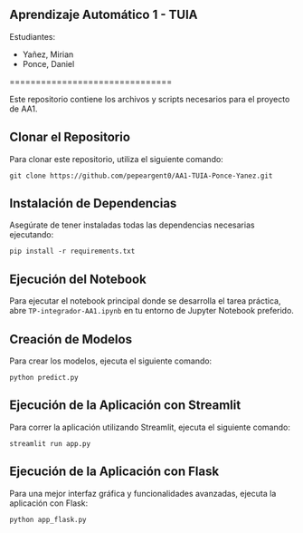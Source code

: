   Aprendizaje Automático 1 - TUIA
  ---------------------

Estudiantes:
- Yañez, Mirian
- Ponce, Daniel

===============================

Este repositorio contiene los archivos y scripts necesarios para el proyecto de AA1.

Clonar el Repositorio
---------------------

Para clonar este repositorio, utiliza el siguiente comando:

    git clone https://github.com/pepeargent0/AA1-TUIA-Ponce-Yanez.git

Instalación de Dependencias
---------------------------

Asegúrate de tener instaladas todas las dependencias necesarias ejecutando:

    pip install -r requirements.txt

Ejecución del Notebook
----------------------

Para ejecutar el notebook principal donde se desarrolla el tarea práctica, abre `TP-integrador-AA1.ipynb` en tu entorno de Jupyter Notebook preferido.

Creación de Modelos
-------------------

Para crear los modelos, ejecuta el siguiente comando:

    python predict.py

Ejecución de la Aplicación con Streamlit
----------------------------------------

Para correr la aplicación utilizando Streamlit, ejecuta el siguiente comando:

    streamlit run app.py

Ejecución de la Aplicación con Flask
------------------------------------

Para una mejor interfaz gráfica y funcionalidades avanzadas, ejecuta la aplicación con Flask:

    python app_flask.py

